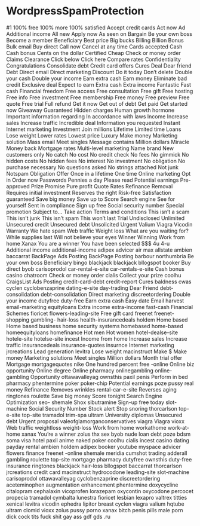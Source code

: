 # WordpressSpamProtection

#1
100% free
100% more
100% satisfied
Accept credit cards
Act now
Ad
Additional income
All new
Apply now
As seen on
Bargain
Be your own boss
Become a member
Beneficiary
Best price
Big bucks
Billing
Billion
Bonus
Bulk email
Buy direct
Call now
Cancel at any time
Cards accepted
Cash
Cash bonus
Cents on the dollar
Certified
Cheap
Check or money order
Claims
Clearance
Click below
Click here
Compare rates
Confidentiality
Congratulations
Consolidate debt
Credit card offers
Cures
Deal
Dear friend
Debt
Direct email
Direct marketing
Discount
Do it today
Don’t delete
Double your cash
Double your income
Earn extra cash
Earn money
Eliminate bad credit
Exclusive deal
Expect to earn
Extra cash
Extra income
Fantastic
Fast cash
Financial freedom
Free access
Free consultation
Free gift
Free hosting
Free info
Free investment
Free membership
Free money
Free preview
Free quote
Free trial
Full refund
Get it now
Get out of debt
Get paid
Get started now
Giveaway
Guaranteed
Hidden charges
Human growth hormone
Important information regarding
In accordance with laws
Income
Increase sales
Increase traffic
Incredible deal
Information you requested
Instant
Internet marketing
Investment
Join millions
Lifetime
Limited time
Loans
Lose weight
Lower rates
Lowest price
Luxury
Make money
Marketing solution
Mass email
Meet singles
Message contains
Million dollars
Miracle
Money back
Mortgage rates
Multi-level marketing
Name brand
New customers only
No catch
No cost
No credit check
No fees
No gimmick
No hidden costs
No hidden fees
No interest
No investment
No obligation
No purchase necessary
No questions asked
No strings attached
Not junk
Notspam
Obligation
Offer
Once in a lifetime
One time
Online marketing
Opt in
Order now
Passwords
Pennies a day
Please read
Potential earnings
Pre-approved
Prize
Promise
Pure profit
Quote
Rates
Refinance
Removal
Requires initial investment
Reserves the right
Risk-free
Satisfaction guaranteed
Save big money
Save up to
Score
Search engine
See for yourself
Sent in compliance
Sign up free
Social security number
Special promotion
Subject to…
Take action
Terms and conditions
This isn’t a scam
This isn’t junk
This isn’t spam
This won’t last
Trial
Undisclosed
Unlimited
Unsecured credit
Unsecured debt
Unsolicited
Urgent
Valium
Viagra
Vicodin
Warranty
We hate spam
Web traffic
Weight loss
What are you waiting for?
While supplies last
Will not believe your eyes
Winner
Winning
Work from home
Xanax
You are a winner
You have been selected
$$$
4u
4-u
Additional income
additional-income
adipex
advicer
air max
allstate
ambien
baccarrat
BackPage Ads Posting
BackPage Posting
barbour northumbria
Be your own boss
Beneficiary
bingo
blackjack
blackjack
bllogspot
booker
Buy direct
byob
carisoprodol
car-rental-e-site
car-rentals-e-site
Cash bonus
casino
chatroom
Check or money order
cialis
Collect your prize
coolhu
CraigsList Ads Posting
credit-card-debt
credit-report
Cures baldness
cwas
cyclen
cyclobenzaprine
dating-e-site
day-trading
Dear Friend
debt-consolidation
debt-consolidation
Direct marketing
discreetordering
Double your income
dutyfree
duty-free
Earn extra cash
Easy date
Email harvest
email-marketing
equityloans
Extra income
extra-income
fast-cash
Financial Schemes
fioricet
flowers-leading-site
Free gift card
freenet
freenet-shopping
gambling-
hair-loss
health-insurancedeals
holdem
Home based
Home based business
home security systems
homebased
home-based
homeequityloans
homefinance
Hot men
Hot women
hotel-dealse-site
hotele-site
hotelse-site
incest
Income from home
Increase sales
Increase traffic
insurancedeals
insurance-quotes
insurnce
Internet marketing
jrcreations
Lead generation
levitra
Lose weight
macinstruct
Make $
Make money
Marketing solutions
Meet singles
Million dollars
Month trial offer
Mortgage
mortgagequotes
nike
One hundred percent free
-online
Online biz opportunity
Online degree
Online pharmacy
onlinegambling
online-gambling
Opportunity
ottawavalleyag
ownsthis
paxil
penis
Perform in bed
pharmacy
phentermine
poker
poker-chip
Potential earnings
poze
pussy
real money
Refinance
Removes wrinkles
rental-car-e-site
Reverses aging
ringtones
roulette
Save big money
Score tonight
Search Engine Optimization
seo-
shemale
Shox
sibutramine
Sign-up free today
slot-machine
Social Security Number
Stock alert
Stop snoring
thorcarlson
top-e-site
top-site
tramadol
trim-spa
ultram
University diplomas
Unsecured debt
Urgent proposal
valeofglamorganconservatives
viagra
Viagra
vioxx
Web traffic
weightloss
weight-loss
Work from home
workathome
work-at-home
xanax
You’re a winner
zolus
thx
sex
byob
nude
loan
debt
poze
bdsm
soma
visa
hotel
paxil
anime
naked
poker
coolhu
cialis
incest
casino
dating
payday
rental
ambien
holdem
adipex
booker
youtube
myspace
advicer
flowers
finance
freenet
-online
shemale
meridia
cumshot
trading
adderall
gambling
roulette
top-site
mortgage
pharmacy
dutyfree
ownsthis
duty-free
insurance
ringtones
blackjack
hair-loss
bllogspot
baccarrat
thorcarlson
jrcreations
credit card
macinstruct
hydrocodone
leading-site
slot-machine
carisoprodol
ottawavalleyag
cyclobenzaprine
discreetordering
aceteminophen
augmentation
enhancement
phentermine
doxycycline
citalopram
cephalaxin
vicoprofen
lorazepam
oxycontin
oxycodone
percocet
propecia
tramadol
cymbalta
lunestra
fioricet
lesbian
lexapro
valtrex
titties
xenical
levitra
vicodin
ephedra
lipitor
breast
cyclen
viagra
valium
hqtube
ultram
clomid
vioxx
zolus
pussy
porno
xanax
bitch
penis
pills
male
porn
dick
cock
tits
fuck
shit
gay
ass
gdf
gds
.ru
